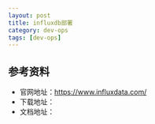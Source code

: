 ```yaml
---
layout: post
title: influxdb部署
category: dev-ops
tags: [dev-ops]
---
```


## 参考资料
- 官网地址：https://www.influxdata.com/
- 下载地址：
- 文档地址：

## 